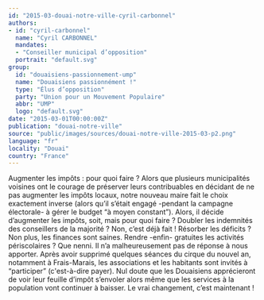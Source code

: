 ```yaml
---
id: "2015-03-douai-notre-ville-cyril-carbonnel"
authors:
- id: "cyril-carbonnel"
  name: "Cyril CARBONNEL"
  mandates: 
  - "Conseiller municipal d’opposition"
  portrait: "default.svg"
group:
  id: "douaisiens-passionnement-ump"
  name: "Douaisiens passionnément !"
  type: "Élus d’opposition"
  party: "Union pour un Mouvement Populaire"
  abbr: "UMP"
  logo: "default.svg"
date: "2015-03-01T00:00:00Z"
publication: "douai-notre-ville"
source: "public/images/sources/douai-notre-ville-2015-03-p2.png"
language: "fr"
locality: "Douai"
country: "France"
---
```


Augmenter les impôts : pour quoi faire ?
Alors que plusieurs municipalités voisines ont le courage de préserver leurs contribuables en décidant de ne pas augmenter les impôts locaux, notre nouveau maire fait le choix exactement inverse (alors qu’il s’était engagé -pendant la campagne électorale- à gérer le budget “à moyen constant”). Alors, il décide d’augmenter les impôts, soit, mais pour quoi faire ? Doubler les indemnités des conseillers de la majorité ? Non, c’est déjà fait ! Résorber les déficits ? Non plus, les finances sont saines. Rendre -enfin- gratuites les activités périscolaires ? Que nenni. Il n’a malheureusement pas de réponse à nous apporter. Après avoir supprimé quelques séances du cirque du nouvel an, notamment à Frais-Marais, les associations et les habitants sont invités à “participer” (c'est-à-dire payer). Nul doute que les Douaisiens apprécieront de voir leur feuille d’impôt s’envoler alors même que les services à la population vont continuer à baisser. Le vrai changement, c’est maintenant !
